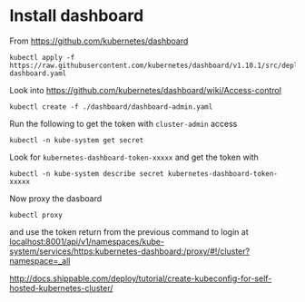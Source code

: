 # Install dashboard

From <https://github.com/kubernetes/dashboard>

    kubectl apply -f https://raw.githubusercontent.com/kubernetes/dashboard/v1.10.1/src/deploy/recommended/kubernetes-dashboard.yaml

Look into <https://github.com/kubernetes/dashboard/wiki/Access-control>

    kubectl create -f ./dashboard/dashboard-admin.yaml

Run the following to get the token with `cluster-admin` access

    kubectl -n kube-system get secret

Look for `kubernetes-dashboard-token-xxxxx` and get the token with

    kubectl -n kube-system describe secret kubernetes-dashboard-token-xxxxx

Now proxy the dasboard

    kubectl proxy

and use the token return from the previous command to login at <localhost:8001/api/v1/namespaces/kube-system/services/https:kubernetes-dashboard:/proxy/#!/cluster?namespace=_all>

<http://docs.shippable.com/deploy/tutorial/create-kubeconfig-for-self-hosted-kubernetes-cluster/>
